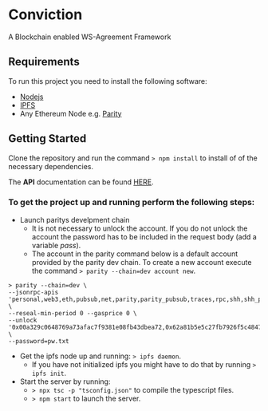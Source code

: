 # Conviction

A Blockchain enabled WS-Agreement Framework

## Requirements

To run this project you need to install the following software:

* [Nodejs](https://nodejs.org)
* [IPFS](https://ipfs.io)
* Any Ethereum Node e.g. [Parity](https://parity.io)

## Getting Started

Clone the repository and run the command `> npm install` to install of of the necessary dependencies.

The **API** documentation can be found [HERE](https://documenter.getpostman.com/view/506234/RWaKU9XG#0ee83dff-4923-4ca3-9e30-f28491ff7a4a).

### To get the project up and running perform the following steps:
* Launch paritys develpment chain
  * It is not necessary to unlock the account. If you do not unlock the account the password has to be included in the request body (add a variable *pass*).
  * The account in the parity command below is a default account provided by the parity dev chain. To create a new account execute the command `> parity --chain=dev account new`.

```
> parity --chain=dev \ 
--jsonrpc-apis 'personal,web3,eth,pubsub,net,parity,parity_pubsub,traces,rpc,shh,shh_pubsub' \
--reseal-min-period 0 --gasprice 0 \ 
--unlock '0x00a329c0648769a73afac7f9381e08fb43dbea72,0x62a81b5e5c27fb7926f5c4847d5269dffc5128a5' \
--password=pw.txt
```

* Get the ipfs node up and running: `> ipfs daemon`. 
  * If you have not initialized ipfs you might have to do that by running `> ipfs init`.
* Start the server by running:
  * `> npx tsc -p "tsconfig.json"` to compile the typescript files.
  * `> npm start` to launch the server.







